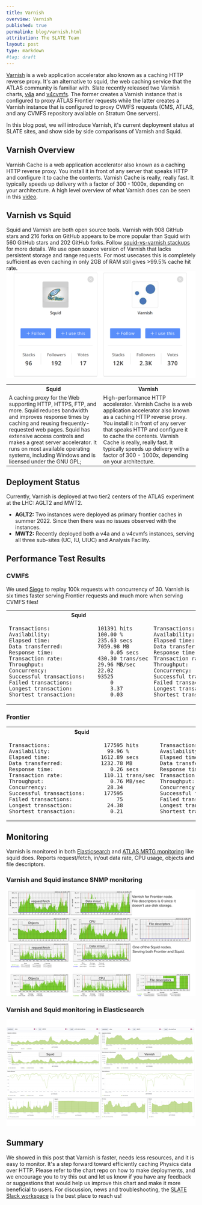 ```yaml
---
title: Varnish
overview: Varnish
published: true
permalink: blog/varnish.html
attribution: The SLATE Team 
layout: post
type: markdown
#tag: draft
---
```


[Varnish](https://varnish-cache.org/) is a web application accelerator also known as a caching HTTP reverse proxy. It's an alternative to squid, the web caching service that the ATLAS community is familiar with. Slate recently released two Varnish charts, [v4a](https://portal.slateci.io/applications/v4a) and [v4cvmfs](https://portal.slateci.io/applications/v4cvmfs). The former creates a Varnish instance that is configured to proxy ATLAS Frontier requests while the latter creates a Varnish instance that is configured to proxy CVMFS requests (CMS, ATLAS, and any CVMFS repository available on Stratum One servers).

<!--end_excerpt-->

In this blog post, we will introduce Varnish, it's current deployment status at SLATE sites, and show side by side comparisons of Varnish and Squid.

## Varnish Overview

Varnish Cache is a web application accelerator also known as a caching HTTP reverse proxy. You install it in front of any server that speaks HTTP and configure it to cache the contents. Varnish Cache is really, really fast. It typically speeds up delivery with a factor of 300 - 1000x, depending on your architecture. A high level overview of what Varnish does can be seen in this [video](https://www.youtube.com/watch?v=fGD14ChpcL4).

## Varnish vs Squid

Squid and Varnish are both open source tools. Varnish with 908 GitHub stars and 216 forks on GitHub appears to be more popular than Squid with 560 GitHub stars and 202 GitHub forks. Follow [squid-vs-varnish stackups](https://stackshare.io/stackups/squid-vs-varnish) for more details. We use open source version of Varnish that lacks persistent storage and range requests. For most usecases this is completely sufficient as even caching in only 2GB of RAM still gives >99.5% cache hit rate. 
![varnish vs squid in popularity](/img/posts/popularity.svg)

<table>
<tr>
<th>Squid</th>
<th>Varnish</th>
</tr>
<tr>
<td>
A caching proxy for the Web supporting HTTP, HTTPS, FTP, and more. Squid reduces bandwidth and improves response times by caching and reusing frequently-requested web pages. Squid has extensive access controls and makes a great server accelerator. It runs on most available operating systems, including Windows and is licensed under the GNU GPL;
</td>
<td>
High-performance HTTP accelerator. Varnish Cache is a web application accelerator also known as a caching HTTP reverse proxy. You install it in front of any server that speaks HTTP and configure it to cache the contents. Varnish Cache is really, really fast. It typically speeds up delivery with a factor of 300 - 1000x, depending on your architecture.
</td>
</tr>
</table>

## Deployment Status

Currently, Varnish is deployed at two tier2 centers of the ATLAS experiment at the LHC: AGLT2 and MWT2.

- **AGLT2:** Two instances were deployed as primary frontier caches in summer 2022. Since then there was no issues observed with the instances.
- **MWT2:** Recently deployed both a v4a and a v4cvmfs instances, serving all three sub-sites (UC, IU, UIUC) and Analysis Facility.

## Performance Test Results

### CVMFS

We used [Siege](https://github.com/JoeDog/siege) to replay 100k requests with concurrency of 30. Varnish is six times faster serving Frontier requests and much more when serving CVMFS files!

<table>
<tr>
<th>Squid</th>
<th>Varnish</th>
</tr>
<tr>
<td>
<pre>
Transactions:             	101391 hits
Availability:             	100.00 %
Elapsed time:             	235.63 secs
Data transferred:        	7059.98 MB
Response time:              	0.05 secs
Transaction rate:         	430.30 trans/sec
Throughput:                	29.96 MB/sec
Concurrency:               	22.02
Successful transactions:   	93525
Failed transactions:           	0
Longest transaction:        	3.37
Shortest transaction:       	0.03
</pre>
</td>
<td>
<pre>
Transactions:             	101391 hits
Availability:             	100.00 %
Elapsed time:              	42.66 secs
Data transferred:        	6894.09 MB
Response time:              	0.01 secs
Transaction rate:        	2376.72 trans/sec
Throughput:               	161.61 MB/sec
Concurrency:               	16.04
Successful transactions:   	96796
Failed transactions:           	0
Longest transaction:        	4.01
Shortest transaction:       	0.00
</pre>
</td>
</tr>
</table>

### Frontier
<table>
<tr>
<th>Squid</th>
<th>Varnish</th>
</tr>
<tr>
<td>
<pre>
Transactions:                 177595 hits
Availability:                  99.96 %
Elapsed time:                1612.89 secs
Data transferred:            1232.78 MB
Response time:                  0.26 secs
Transaction rate:             110.11 trans/sec
Throughput:                     0.76 MB/sec
Concurrency:                   28.34
Successful transactions:      177595
Failed transactions:              75
Longest transaction:           24.38
Shortest transaction:           0.21
</pre>
</td>
<td>
<pre>
Transactions:                 177602 hits
Availability:                  99.96 %
Elapsed time:                  37.07 secs
Data transferred:            1232.79 MB
Response time:                  0.00 secs
Transaction rate:            4790.99 trans/sec
Throughput:                    33.26 MB/sec
Concurrency:                   16.55
Successful transactions:      177602
Failed transactions:              68
Longest transaction:            4.97
Shortest transaction:           0.00
</pre>
</td>
</tr>
</table>

## Monitoring

Varnish is monitored in both [Elasticsearch](https://atlas-kibana.mwt2.org:5601/s/squids/app/dashboards?auth_provider_hint=anonymous1#/view/98e4a510-32c9-11ed-afcf-d91dad577662?_g=(filters%3A!()%2CrefreshInterval%3A(pause%3A!t%2Cvalue%3A0)%2Ctime%3A(from%3Anow-24h%2Fh%2Cto%3Anow))) and [ATLAS MRTG monitoring](http://wlcg-squid-monitor.cern.ch/snmpstats/mrtgatlas2/indexatlas2.html) like squid does. Reports request/fetch, in/out data rate, CPU usage, objects and file descriptors.

### Varnish and Squid instance SNMP monitoring

![Varnish and Squid metrics](/img/posts/VarnishMetrics.svg)

### Varnish and Squid monitoring in Elasticsearch

![Varnish and squid in ES](/img/posts/squidVarnishInES.svg)

## Summary
We showed in this post that Varnish is faster, needs less resources, and it is easy to monitor. It's a step forward toward efficiently caching Physics data over HTTP. Please refer to the chart repo on how to make deployments, and we encourage you to try this out and let us know if you have any feedback or suggestions that would help us improve this chart and make it more beneficial to users. For discussion, news and troubleshooting, the [SLATE Slack workspace](https://slack.slateci.io/) is the best place to reach us!
